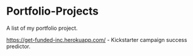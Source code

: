 # Portfolio-Projects
A list of my portfolio project.

https://get-funded-inc.herokuapp.com/ - Kickstarter campaign success predictor.
